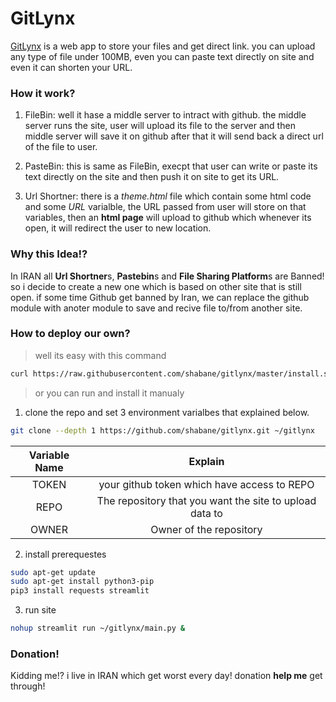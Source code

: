 # GitLynx

[GitLynx](https://gitlinks.ir/) is a web app to store your files and get direct link.
you can upload any type of file under 100MB, even you can paste text directly on site and
even it can shorten your URL.



### How it work?

1. FileBin: well it hase a middle server to intract with github.
the middle server runs the site, user will upload its file to the server
and then middle server will save it on github after that it will send back a direct url
of the file to user.

2. PasteBin: this is same as FileBin, execpt that user can write or paste
its text directly on the site and then push it on site to get its URL.

3. Url Shortner: there is a *theme.html* file which contain some html code
and some *URL* varialble, the URL passed from user will store on that variables,
then an **html page** will upload to github which whenever its open, it will
redirect the user to new location.



### Why this Idea!?

In IRAN all **Url Shortner**s, **Pastebin**s and **File Sharing Platform**s are Banned!
so i decide to create a new one which is based on other site that is still open.
if some time Github get banned by Iran, we can replace the github module with anoter module
to save and recive file to/from another site.



### How to deploy our own?

> well its easy with this command

```bash
curl https://raw.githubusercontent.com/shabane/gitlynx/master/install.sh
```

> or you can run and install it manualy

1. clone the repo and set 3 environment varialbes that explained below.

```bash
git clone --depth 1 https://github.com/shabane/gitlynx.git ~/gitlynx
```

|Variable Name|Explain|
|:-----------:|:-----:|
|   TOKEN     | your github token which have access to REPO |
|   REPO      | The repository that you want the site to upload data to |
|   OWNER     | Owner of the repository |

2. install prerequestes

```bash
sudo apt-get update
sudo apt-get install python3-pip
pip3 install requests streamlit
```

3. run site

```bash
nohup streamlit run ~/gitlynx/main.py &
```

### Donation!

Kidding me!? i live in IRAN which get worst every day!
donation **help me** get through!

